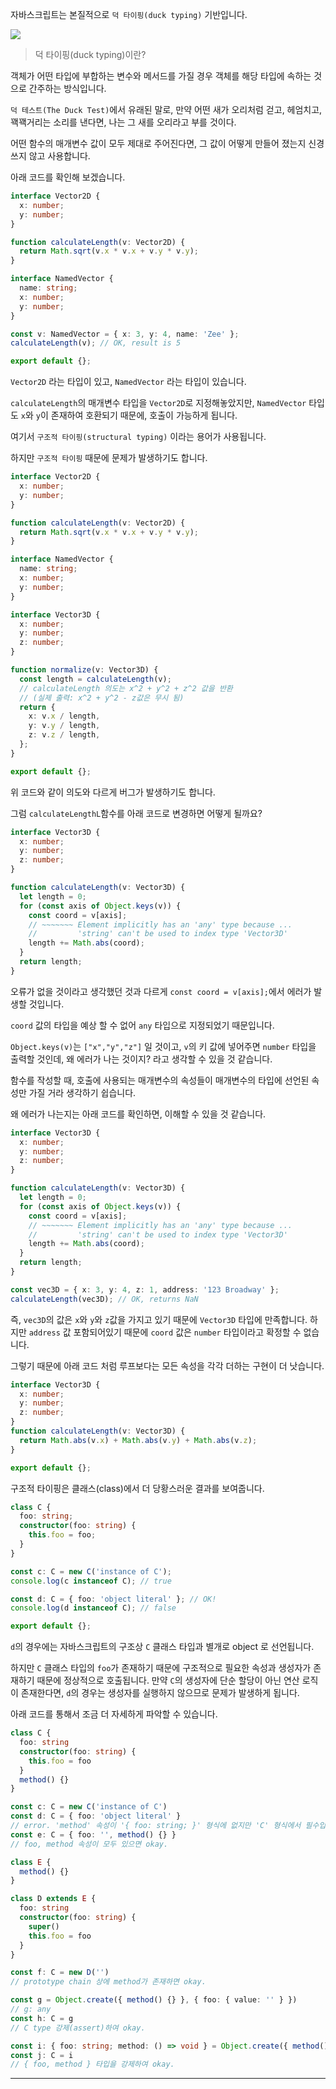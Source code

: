 자바스크립트는 본질적으로 `덕 타이핑(duck typing)` 기반입니다.

![](https://velog.velcdn.com/images/gusdh2/post/6bc526df-a4b5-40bf-ba9d-1436d9e54d78/image.png)


>덕 타이핑(duck typing)이란?
>
객체가 어떤 타입에 부합하는 변수와 메서드를 가질 경우 객체를 해당 타입에 속하는 것으로 간주하는 방식입니다.
>
`덕 테스트(The Duck Test)`에서 유래된 말로, 만약 어떤 새가 오리처럼 걷고, 헤엄치고, 꽥꽥거리는 소리를 낸다면, 나는 그 새를 오리라고 부를 것이다.

어떤 함수의 매개변수 값이 모두 제대로 주어진다면, 그 값이 어떻게 만들어 졌는지 신경 쓰지 않고 사용합니다. 

아래 코드를 확인해 보겠습니다.

```ts
interface Vector2D {
  x: number;
  y: number;
}

function calculateLength(v: Vector2D) {
  return Math.sqrt(v.x * v.x + v.y * v.y);
}

interface NamedVector {
  name: string;
  x: number;
  y: number;
}

const v: NamedVector = { x: 3, y: 4, name: 'Zee' };
calculateLength(v); // OK, result is 5

export default {};
```

`Vector2D` 라는 타입이 있고, `NamedVector` 라는 타입이 있습니다.

`calculateLength`의 매개변수 타입을 `Vector2D`로 지정해놓았지만, `NamedVector` 타입도 `x`와 `y`이 존재하여 호환되기 때문에, 호출이 가능하게 됩니다.

여기서 `구조적 타이핑(structural typing)` 이라는 용어가 사용됩니다.

하지만 `구조적 타이핑` 때문에 문제가 발생하기도 합니다.

```ts
interface Vector2D {
  x: number;
  y: number;
}

function calculateLength(v: Vector2D) {
  return Math.sqrt(v.x * v.x + v.y * v.y);
}

interface NamedVector {
  name: string;
  x: number;
  y: number;
}

interface Vector3D {
  x: number;
  y: number;
  z: number;
}

function normalize(v: Vector3D) {
  const length = calculateLength(v);  
  // calculateLength 의도는 x^2 + y^2 + z^2 값을 반환 
  // (실제 출력: x^2 + y^2 - z값은 무시 됨)
  return {
    x: v.x / length,
    y: v.y / length,
    z: v.z / length,
  };
}

export default {};
```

위 코드와 같이 의도와 다르게 버그가 발생하기도 합니다.

그럼 `calculateLengthL`함수를 아래 코드로 변경하면 어떻게 될까요?

```ts
interface Vector3D {
  x: number;
  y: number;
  z: number;
}

function calculateLength(v: Vector3D) {
  let length = 0;
  for (const axis of Object.keys(v)) {
    const coord = v[axis];
    // ~~~~~~~ Element implicitly has an 'any' type because ...
    //         'string' can't be used to index type 'Vector3D'
    length += Math.abs(coord);
  }
  return length;
}
```

오류가 없을 것이라고 생각했던 것과 다르게 `const coord = v[axis];`에서 에러가 발생할 것입니다.

`coord` 값의 타입을 예상 할 수 없어 `any` 타입으로 지정되었기 때문입니다.

`Object.keys(v)`는 `["x","y","z"]` 일 것이고, `v`의 키 값에 넣어주면 `number` 타입을 출력할 것인데, 왜 에러가 나는 것이지? 라고 생각할 수 있을 것 같습니다. 

함수를 작성할 때, 호출에 사용되는 매개변수의 속성들이 매개변수의 타입에 선언된 속성만 가질 거라 생각하기 쉽습니다.

왜 에러가 나는지는 아래 코드를 확인하면, 이해할 수 있을 것 같습니다.

```ts
interface Vector3D {
  x: number;
  y: number;
  z: number;
}

function calculateLength(v: Vector3D) {
  let length = 0;
  for (const axis of Object.keys(v)) {
    const coord = v[axis];
    // ~~~~~~~ Element implicitly has an 'any' type because ...
    //         'string' can't be used to index type 'Vector3D'
    length += Math.abs(coord);
  }
  return length;
}

const vec3D = { x: 3, y: 4, z: 1, address: '123 Broadway' };
calculateLength(vec3D); // OK, returns NaN
```
즉, `vec3D`의 값은 `x`와 `y`와 `z`값을 가지고 있기 때문에 `Vector3D` 타입에 만족합니다. 하지만 `address` 값 포함되어있기 때문에 `coord` 값은 `number` 타입이라고 확정할 수 없습니다.

그렇기 때문에 아래 코드 처럼 루프보다는 모든 속성을 각각 더하는 구현이 더 낫습니다.

```ts
interface Vector3D {
  x: number;
  y: number;
  z: number;
}
function calculateLength(v: Vector3D) {
  return Math.abs(v.x) + Math.abs(v.y) + Math.abs(v.z);
}

export default {};
```

구조적 타이핑은 클래스(class)에서 더 당황스러운 결과를 보여줍니다.

```ts
class C {
  foo: string;
  constructor(foo: string) {
    this.foo = foo;
  }
}

const c: C = new C('instance of C');
console.log(c instanceof C); // true

const d: C = { foo: 'object literal' }; // OK!
console.log(d instanceof C); // false

export default {};
```

`d`의 경우에는 자바스크립트의 구조상 `C` 클래스 타입과 별개로 object 로 선언됩니다. 

하지만 `C` 클래스 타입의 `foo`가 존재하기 때문에 구조적으로 필요한 속성과 생성자가 존재하기 때문에 정상적으로 호출됩니다. 만약 `C`의 생성자에 단순 할당이 아닌 연산 로직이 존재한다면, `d`의 경우는 생성자를 실행하지 않으므로 문제가 발생하게 됩니다.

아래 코드를 통해서 조금 더 자세하게 파악할 수 있습니다.

```ts
class C {
  foo: string
  constructor(foo: string) {
    this.foo = foo
  }
  method() {}
}

const c: C = new C('instance of C')
const d: C = { foo: 'object literal' } 
// error. 'method' 속성이 '{ foo: string; }' 형식에 없지만 'C' 형식에서 필수입니다.
const e: C = { foo: '', method() {} } 
// foo, method 속성이 모두 있으면 okay.

class E {
  method() {}
}

class D extends E {
  foo: string
  constructor(foo: string) {
    super()
    this.foo = foo
  }
}

const f: C = new D('') 
// prototype chain 상에 method가 존재하면 okay.

const g = Object.create({ method() {} }, { foo: { value: '' } }) 
// g: any
const h: C = g 
// C type 강제(assert)하여 okay.

const i: { foo: string; method: () => void } = Object.create({ method() {} }, { foo: { value: '' } })
const j: C = i 
// { foo, method } 타입을 강제하여 okay.
```

---